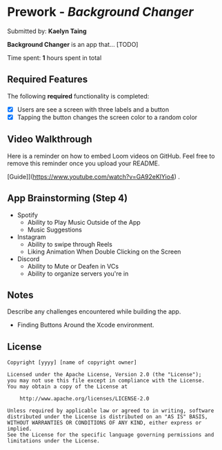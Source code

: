 # Prework - *Background Changer*

Submitted by: **Kaelyn Taing**

**Background Changer** is an app that... [TODO] 

Time spent: **1** hours spent in total

## Required Features

The following **required** functionality is completed:

- [x] Users are see a screen with three labels and a button
- [x] Tapping the button changes the screen color to a random color
 
## Video Walkthrough

Here is a reminder on how to embed Loom videos on GitHub. Feel free to remove this reminder once you upload your README. 

[Guide]](https://www.youtube.com/watch?v=GA92eKlYio4) .

## App Brainstorming (Step 4)
- Spotify
  - Ability to Play Music Outside of the App
  - Music Suggestions
- Instagram
  - Ability to swipe through Reels
  - Liking Animation When Double Clicking on the Screen
- Discord
  - Ability to Mute or Deafen in VCs
  - Ability to organize servers you're in

## Notes

Describe any challenges encountered while building the app.
- Finding Buttons Around the Xcode environment.

## License

    Copyright [yyyy] [name of copyright owner]

    Licensed under the Apache License, Version 2.0 (the "License");
    you may not use this file except in compliance with the License.
    You may obtain a copy of the License at

        http://www.apache.org/licenses/LICENSE-2.0

    Unless required by applicable law or agreed to in writing, software
    distributed under the License is distributed on an "AS IS" BASIS,
    WITHOUT WARRANTIES OR CONDITIONS OF ANY KIND, either express or implied.
    See the License for the specific language governing permissions and
    limitations under the License.
